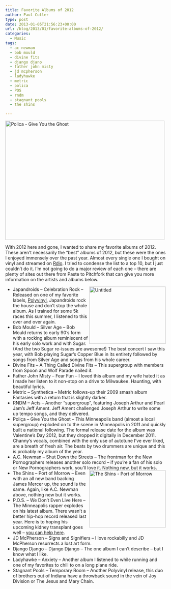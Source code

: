 ```yaml
---
title: Favorite Albums of 2012
author: Paul Cutler
type: post
date: 2013-01-05T21:56:23+00:00
url: /blog/2013/01/favorite-albums-of-2012/
categories:
  - Music
tags:
  - ac newman
  - bob mould
  - divine fits
  - django djano
  - father john misty
  - jd mcpherson
  - ladyhawke
  - metric
  - polica
  - POS
  - rndm
  - stagnant pools
  - the shins

---
```

[<img src="https://i1.wp.com/farm8.staticflickr.com/7073/6860235422_c286a8cbf0.jpg?resize=500%2C375" width="500" height="375" alt="Polica - Give You the Ghost" data-recalc-dims="1" />][1]

With 2012 here and gone, I wanted to share my favorite albums of 2012. These aren&#8217;t necessarily the &#8220;best&#8221; albums of 2012, but these were the ones I enjoyed immensely over the past year. Almost every single one I bought on vinyl and streamed on [Rdio][2]. I tried to condense the list to a top 10, but I just couldn&#8217;t do it. I&#8217;m not going to do a major review of each one &#8211; there are plenty of sites out there from Paste to Pitchfork that can give you more information on the artists and albums below.

  * [<img src="https://i1.wp.com/farm9.staticflickr.com/8014/7303956772_c322c9d44a_n.jpg?resize=240%2C180" width="240" height="180" align="right" alt="Untitled" data-recalc-dims="1" />][3]Japandroids &#8211; Celebration Rock &#8211; Released on one of my favorite labels, [Polyvinyl][4], Japandroids rock the house and don&#8217;t stop the whole album. As I trained for some 5k races this summer, I listened to this over and over again.
  * Bob Mould &#8211; Silver Age &#8211; Bob Mould returns to early 90&#8217;s form with a rocking album reminiscent of his early solo work and with Sugar. (And the two Sugar re-issues are awesome!) The best concert I saw this year, with Bob playing Sugar&#8217;s Copper Blue in its entirety followed by songs from Silver Age and songs from his whole career.
  * Divine Fits &#8211; A Thing Called Divine Fits &#8211; This supergroup with members from Spoon and Wolf Parade nailed it.
  * Father John Misty &#8211; Fear Fun &#8211; I loved this album and my wife hated it as I made her listen to it non-stop on a drive to Milwaukee. Haunting, with beautiful lyrics.
  * Metric &#8211; Synthetica &#8211; Metric follows-up their 2009 smash album Fantasies with a return that is slightly darker.
  * RNDM &#8211; Acts &#8211; Another &#8220;supergroup&#8221;, featuring Joseph Arthur and Pearl Jam&#8217;s Jeff Ament. Jeff Ament challenged Joseph Arthur to write some up tempo songs, and they delivered.
  * Poliça &#8211; Give You the Ghost &#8211; This Minneapolis band (almost a local supergroup) exploded on to the scene in Minneapolis in 2011 and quickly built a national following. The formal release date for the album was Valentine&#8217;s Day 2012, but they dropped it digitally in December 2011. Channy&#8217;s vocals, combined with the only use of autotune I&#8217;ve ever liked, are a breath of fresh air. The beats by two drummers are unique and this is probably my album of the year.
  * A.C. Newman &#8211; Shut Down the Streets &#8211; The frontman for the New Pornographers releases another solo record &#8211; if you&#8217;re a fan of his solo or New Pornographers work, you&#8217;ll love it. Nothing new, but it works.
  * [<img src="https://i0.wp.com/farm8.staticflickr.com/7107/6953232818_127e46048c_m.jpg?resize=240%2C180" width="240" height="180" align="right" alt="The Shins - Port of Morrow" data-recalc-dims="1" />][5]The Shins &#8211; Port of Morrow &#8211; Even with an all new band backing James Mercer up, the sound is the same. Again, like A.C. Newman above, nothing new but it works.
  * P.O.S. &#8211; We Don&#8217;t Even Live Here &#8211; The Minneapolis rapper explodes on his latest album. There wasn&#8217;t a better hip-hop record released last year. Here is to hoping his upcoming kidney transplant goes well &#8211; [you can help here][6].
  * JD McPherson &#8211; Signs and Signifiers &#8211; I love rockabilly and JD McPherson resurrects a lost art form.
  * Django Django &#8211; Django Django &#8211; The one album I can&#8217;t describe &#8211; but I know what I like.
  * Ladyhawke &#8211; Anxiety &#8211; Another album I listened to while running and one of my favorites to chill to on a long plane ride.
  * Stagnant Pools &#8211; Temporary Room &#8211; Another Polyvinyl release, this duo of brothers out of Indiana have a throwback sound in the vein of Joy Division or The Jesus and Mary Chain.

 [1]: http://www.flickr.com/photos/silwenae/6860235422/ "Polica - Give You the Ghost by pcutler, on Flickr"
 [2]: http://www.rdio.com/people/prcutler/
 [3]: http://www.flickr.com/photos/silwenae/7303956772/ "Untitled by pcutler, on Flickr"
 [4]: http://www.polyvinylrecords.com/
 [5]: http://www.flickr.com/photos/silwenae/6953232818/ "The Shins - Port of Morrow by pcutler, on Flickr"
 [6]: http://www.youcaring.com/medical-fundraiser/stef-needs-a-new-kidney/25576